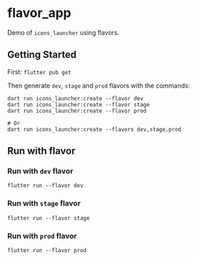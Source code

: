 # flavor_app

Demo of `icons_launcher` using flavors.

## Getting Started

First: `flutter pub get`

Then generate `dev`, `stage` and `prod` flavors with the commands:
```
dart run icons_launcher:create --flavor dev
dart run icons_launcher:create --flavor stage
dart run icons_launcher:create --flavor prod

# Or
dart run icons_launcher:create --flavors dev,stage,prod
```

## Run with flavor
### Run with `dev` flavor
```
flutter run --flavor dev
```

### Run with `stage` flavor
```
flutter run --flavor stage
```

### Run with `prod` flavor
```
flutter run --flavor prod
```
